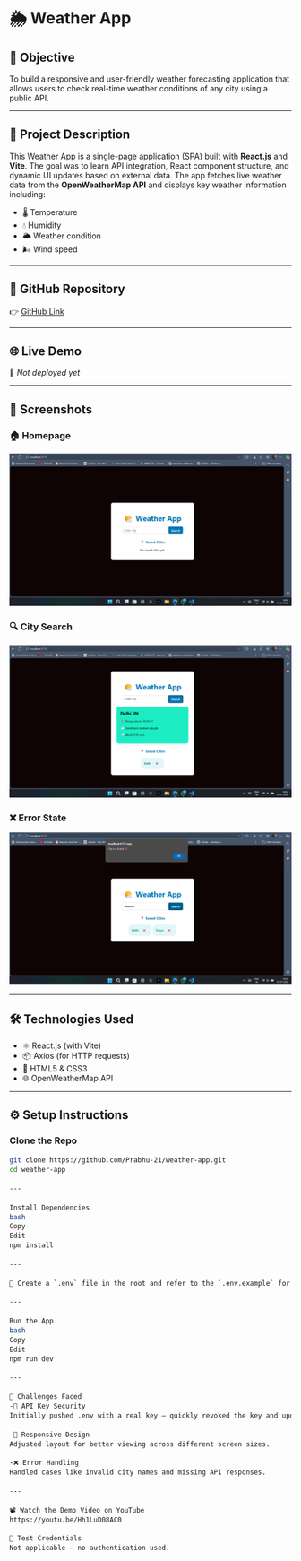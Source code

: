 # 🌦️ Weather App

## 🎯 Objective
To build a responsive and user-friendly weather forecasting application that allows users to check real-time weather conditions of any city using a public API.

---

## 📄 Project Description
This Weather App is a single-page application (SPA) built with **React.js** and **Vite**. The goal was to learn API integration, React component structure, and dynamic UI updates based on external data. The app fetches live weather data from the **OpenWeatherMap API** and displays key weather information including:

- 🌡️ Temperature  
- 💧 Humidity  
- 🌥️ Weather condition  
- 🌬️ Wind speed

---

## 🔗 GitHub Repository
👉 [GitHub Link](https://github.com/Prabhu-21/weather-app)

---

## 🌐 Live Demo
🚧 _Not deployed yet_  

---
## 📸 Screenshots

### 🏠 Homepage
![Homepage](./screenshots/homepage.png)

### 🔍 City Search
![Search](./screenshots/city-search.png)

### ❌ Error State
![Error](./screenshots/error-state.png)

---

## 🛠️ Technologies Used

- ⚛️ React.js (with Vite)
- 📦 Axios (for HTTP requests)
- 🎨 HTML5 & CSS3
- 🌐 OpenWeatherMap API

---

## ⚙️ Setup Instructions

### Clone the Repo
```bash
git clone https://github.com/Prabhu-21/weather-app.git
cd weather-app

---

Install Dependencies
bash
Copy
Edit
npm install

---

🔐 Create a `.env` file in the root and refer to the `.env.example` for format.

---

Run the App
bash
Copy
Edit
npm run dev

---

🧠 Challenges Faced
-🔐 API Key Security
Initially pushed .env with a real key — quickly revoked the key and updated .gitignore to prevent this again.

-📱 Responsive Design
Adjusted layout for better viewing across different screen sizes.

-❌ Error Handling
Handled cases like invalid city names and missing API responses.

---

📽️ Watch the Demo Video on YouTube
https://youtu.be/Hh1LuD08AC0

🧪 Test Credentials
Not applicable – no authentication used.